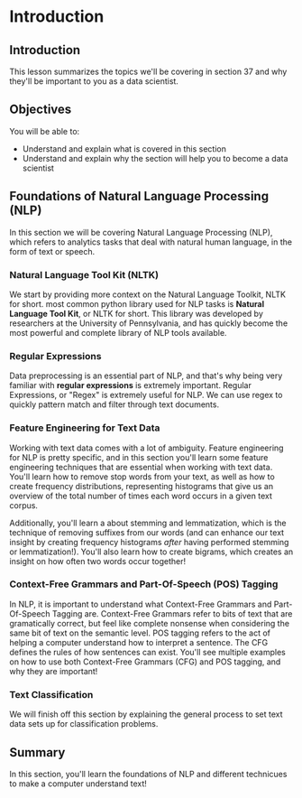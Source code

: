 
# Introduction

## Introduction
This lesson summarizes the topics we'll be covering in section 37 and why they'll be important to you as a data scientist.

## Objectives
You will be able to:
* Understand and explain what is covered in this section
* Understand and explain why the section will help you to become a data scientist

## Foundations of Natural Language Processing (NLP)

In this section we will be covering Natural Language Processing (NLP), which refers to analytics tasks that deal with natural human language, in the form of text or speech.


### Natural Language Tool Kit (NLTK)

We start by providing more context on the Natural Language Toolkit, NLTK for short.  most common python library used for NLP tasks is **Natural Language Tool Kit**, or NLTK for short. This library was developed by researchers at the University of Pennsylvania, and has quickly become the most powerful and complete library of NLP tools available. 

### Regular Expressions

Data preprocessing is an essential part of NLP, and that's why being very familiar with **regular expressions** is extremely important. Regular Expressions, or "Regex" is extremely useful for NLP. We can use regex to quickly pattern match and filter through text documents. 

### Feature Engineering for Text Data

Working with text data comes with a lot of ambiguity. Feature engineering for NLP is pretty specific, and in this section you'll learn some feature engineering techniques that are essential when working with text data. You'll learn how to remove stop words from your text, as well as how to create frequency distributions, representing histograms that give us an overview of the total number of times each word occurs in a given text corpus. 

Additionally, you'll learn a about stemming and lemmatization, which is the technique of removing suffixes from our words (and can enhance our text insight by creating frequency histograms *after* having performed stemming or lemmatization!). You'll also learn how to create bigrams, which creates an insight on how often two words occur together!

### Context-Free Grammars and Part-Of-Speech (POS) Tagging
In NLP, it is important to understand what Context-Free Grammars and Part-Of-Speech Tagging are. 
Context-Free Grammars refer to bits of text that are gramatically correct, but feel like complete nonsense when considering the same bit of text on the semantic level. POS tagging refers to the act of helping a computer understand how to interpret a sentence. The CFG defines the rules of how sentences can exist. You'll see multiple examples on how to use both Context-Free Grammars (CFG) and POS tagging, and why they are important!


### Text Classification
We will finish off this section by explaining the general process to set text data sets up for classification problems.


## Summary

In this section, you'll learn the foundations of NLP and different technicues to make a computer understand text!
